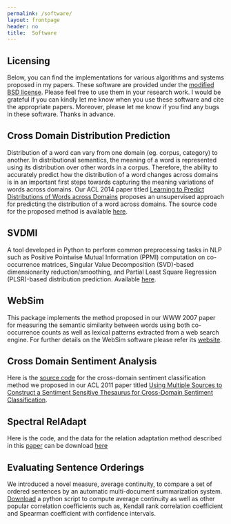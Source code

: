 ```yaml
---
permalink: /software/
layout: frontpage
header: no
title:  Software
---
```


Licensing
----------
Below, you can find the implementations for various algorithms and systems proposed in my papers.
These software are provided under the [modified BSD license](http://www.opensource.org/licenses/bsd-license.php).
Please feel free to use them in your research work. 
I would be grateful if you can kindly let me know when you use these software and cite the appropriate papers. 
Moreover, please let me know if you find any bugs in these software.
Thanks in advance.

Cross Domain Distribution Prediction
-------------------------------------
 Distribution of a word can vary from one domain (eg. corpus, category) to another. 
 In distributional semantics, the meaning of  a word is represented using its distribution over other words in a corpus. Therefore, the ability to accurately predict how the
 distribution of a word changes across domains is in an important first steps towards capturing the meaning variations
 of words across domains. Our ACL 2014 paper titled [Learning to Predict Distributions of Words across Domains](../papers/ACL_2014.pdf) proposes an unsupervised approach for predicting the distribution
 of a word across domains. The source code for the proposed method is available [here](../data/CrossSim.zip).


SVDMI
------
A tool developed in Python to perform common preprocessing tasks in NLP such as Positive Pointwise Mutual Information (PPMI) computation on co-occurrence matrices, Singular Value Decomposition (SVD)-based dimensionarity reduction/smoothing, and Partial Least Square Regression (PLSR)-based distribution prediction. Available [here](https://github.com/Bollegala/svdmi).


WebSim
---------------------------------------------------
This package implements the method proposed in our WWW 2007 paper for
measuring the semantic similarity between words using both co-occurrence
counts as well as lexical patterns extracted from a web search
engine. For further details on the WebSim software please refer its [website](../WebSim.html).
 

Cross Domain Sentiment Analysis
--------------------------------

 Here is the [source code](../data/SST.tgz) for the cross-domain sentiment
 classification method we proposed in our ACL 2011
 paper titled [Using Multiple Sources to Construct a Sentiment Sensitive Thesaurus
 for Cross-Domain Sentiment Classification](../papers/danushka_ACL_2011.pdf).

Spectral RelAdapt
--------------------------------------------

Here is the code, and the data
for the relation adaptation method described in this [paper](../papers/danushka_IJCAI_2011.pdf)
can be download [here](../RA/)

Evaluating Sentence Orderings
-----------------------------

We introduced a novel measure, average continuity, to compare a set of ordered sentences by 
an automatic multi-document summarization system. 
[Download](../data/Correlation.py) a python script to compute
average continuity as well as other popular correlation coefficients such as,
Kendall rank correlation coefficient and Spearman coefficient with confidence intervals.



